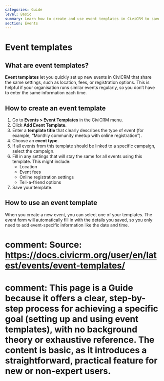 ```yaml
---
categories: Guide
level: Basic
summary: Learn how to create and use event templates in CiviCRM to save time when setting up similar events.
section: Events
---
```


# Event templates

## What are event templates?

**Event templates** let you quickly set up new events in CiviCRM that share the same settings, such as location, fees, or registration options. This is helpful if your organisation runs similar events regularly, so you don’t have to enter the same information each time.

## How to create an event template

1. Go to **Events > Event Templates** in the CiviCRM menu.
2. Click **Add Event Template**.
3. Enter a **template title** that clearly describes the type of event (for example, “Monthly community meetup with online registration”).
4. Choose an **event type**.
5. If all events from this template should be linked to a specific campaign, select the campaign.
6. Fill in any settings that will stay the same for all events using this template. This might include:
   - Location
   - Event fees
   - Online registration settings
   - Tell-a-friend options
7. Save your template.

## How to use an event template

When you create a new event, you can select one of your templates. The event form will automatically fill in with the details you saved, so you only need to add event-specific information like the date and time.

# comment: Source: https://docs.civicrm.org/user/en/latest/events/event-templates/
# comment: This page is a Guide because it offers a clear, step-by-step process for achieving a specific goal (setting up and using event templates), with no background theory or exhaustive reference. The content is basic, as it introduces a straightforward, practical feature for new or non-expert users.